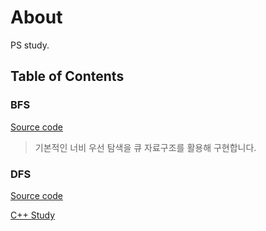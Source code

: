 # About
PS study.

## Table of Contents

### BFS
[Source code](https://github.com/jerry901/algorithms/blob/main/study/bfs/queue.cpp)  
> 기본적인 너비 우선 탐색을 큐 자료구조를 활용해 구현합니다.  

### DFS
[Source code](https://github.com/jerry901/algorithms/blob/main/study/dfs/main.cpp)  


[C++ Study](https://github.com/jerry901/algorithms/tree/main/cpp)  
